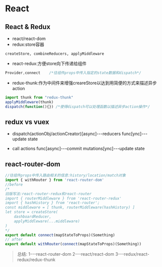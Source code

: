 # React
    
## React & Redux
- react/react-dom
- redux:store容器
```
createStore, combineReducers, applyMiddleware
```
- react-redux:方便store向下传递给组件
```javascript
Provider,connect    /*往组件props中传入指定的state数据和dispatch*/
```
- redux-thunk:作为中间件来增强creareStore以达到用简便的方式来描述异步action
```javascript
import thunk from "redux-thunk"
applyMiddleware(thunk)
dispatch(function(){}) /*使得dispatch可以处理函数以描述异步action操作*/
```

## redux vs vuex
- dispatch(actionObj/actionCreator)[async]---reducers func[ync]---update state

- call actions func[async]---commit mutations[ync]---update state

## react-router-dom
```javascript
//往组件props中传入路由相关的信息:history/location/match对象
import { withRouter } from 'react-router-dom'
//before
/*
旧版写法:react-router-redux和react-router
import { routerMiddleware } from 'react-router-redux'
import { hashHistory } from 'react-router';
const middleware = [ thunk, routerMiddleware(hashHistory) ]
let store = createStore(
	dashboardReducer,
	applyMiddleware(...middleware)
)
*/
export default connect(mapStateToProps)(Something)
// after 
export default withRouter(connect(mapStateToProps)(Something))
```

> 总结: 1---react-router-dom 2---react/react-dom 3---redux/react-redux/redux-thunk


